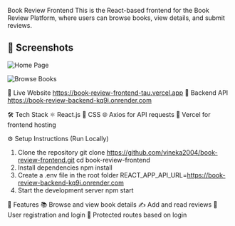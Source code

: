 Book Review Frontend
This is the React-based frontend for the Book Review Platform, where users can browse books, view details, and submit reviews.


## 📸 Screenshots
![Home Page](![image](https://github.com/user-attachments/assets/01886f26-9f25-429a-b3d3-85a59a3eb52b)
)

![Browse Books](![image](https://github.com/user-attachments/assets/bc75832b-0ddd-4504-a4e9-00a30d9e1e0a)
)


🔗 Live Website
https://book-review-frontend-tau.vercel.app
🔗 Backend API
 https://book-review-backend-kq9i.onrender.com
 

🛠️ Tech Stack
⚛️ React.js
🎨 CSS
🌐 Axios for API requests
🚀 Vercel for frontend hosting

⚙️ Setup Instructions (Run Locally)
1. Clone the repository
 git clone https://github.com/vineka2004/book-review-frontend.git
 cd book-review-frontend
2. Install dependencies
 npm install
3. Create a .env file in the root folder
   REACT_APP_API_URL=https://book-review-backend-kq9i.onrender.com
4. Start the development server
  npm start

📌 Features
📚 Browse and view book details
✍️ Add and read reviews
👤 User registration and login
🔐 Protected routes based on login
